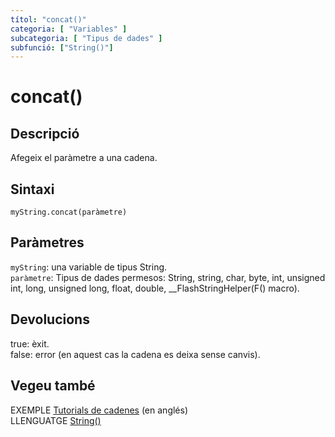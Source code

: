 ```yaml
---
títol: "concat()"
categoria: [ "Variables" ]
subcategoria: [ "Tipus de dades" ]
subfunció: ["String()"]
---
```


# concat()

## Descripció

Afegeix el paràmetre a una cadena.

## Sintaxi

`myString.concat(paràmetre)`

## Paràmetres

`myString`: una variable de tipus String.  
`paràmetre`: Tipus de dades permesos: String, string, char, byte, int, unsigned int, long, unsigned long, float, double, __FlashStringHelper(F() macro).

## Devolucions

true: èxit.  
false: error (en aquest cas la cadena es deixa sense canvis).

## Vegeu també

EXEMPLE [Tutorials de cadenes](https://www.arduino.cc/en/Tutorial/BuiltInExamples#strings) (en anglés)  
LLENGUATGE [String()](../String().md)
